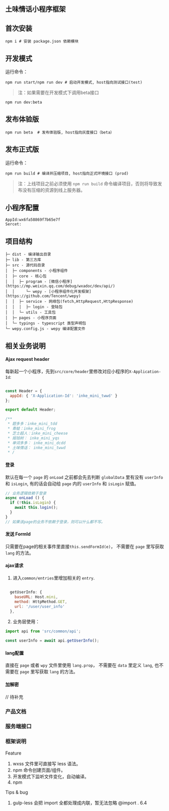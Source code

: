 土味情话小程序框架
-------------

## 首次安装
```
npm i # 安装 package.json 依赖模块
```

## 开发模式
运行命令：
```
npm run start/npm run dev # 启动开发模式, host指向测试接口(test)

```
>注：如果需要在开发模式下调用beta接口
```
npm run dev:beta
```

## 发布体验版

```
npm run beta  # 发布体验版, host指向灰度接口（beta）
```

## 发布正式版
运行命令：
```
npm run build # 编译并压缩项目, host指向正式环境接口 (prod)
```

>注：上线项目之前必须使用 `npm run build` 命令编译项目，否则将导致发布没有压缩的资源到线上服务器。


## 小程序配置
```
AppId:wx6fa58869f7b65e7f
Sercet:
```

## 项目结构
```
├─ dist - 编译输出目录
├─ lib - 第三方库
├─ src - 源代码目录
│  ├─ components - 小程序组件
│  ├─ core - 核心包
│  │  ├─ program - [微信小程序](https://mp.weixin.qq.com/debug/wxadoc/dev/api/)
│  │     └─ wepy - [小程序组件化开发框架](https://github.com/Tencent/wepy)
│  │  ├─ service - 网络包(fetch,HttpRequest,HttpResponse)
│  │  │  ├─ login - 登陆包
│  │  └─ utils - 工具包
│  ├─ pages - 小程序页面
│  └─ typings - typescript 类型声明包
└─ wepy.config.js - wepy 编译配置文件
```

## 相关业务说明
#### Ajax request header

每新起一个小程序，先到`src/core/header`里修改对应小程序的`X-Application-Id`:
```js

const Header = {
  appId: { 'X-Application-Id': 'inke_mini_twwd' }
};

export default Header;

/**
 * 题多多：inke_mini_tdd
 * 青蛙：inke_mini_frog
 * 芝士超人：inke_mini_cheese
 * 摇钱树： inke_mini_yqs
 * 单词多多： inke_mini_dcdd
 * 土味情话： inke_mini_twwd
 * /

```

#### 登录

默认在每一个 `page` 的 `onLoad` 之前都会先去判断 `globalData` 里有没有 `userInfo` 和 `isLogin`, 有的话会自动给 `page` 内的 `userInfo` 和 `isLogin` 赋值。

``` js
// 业务逻辑依赖于登录
async onLoad () {
  if (!this.isLogin) {
    await this.login();
  }
}
// 如果该page的业务不依赖于登录，则可以什么都不写。
```

#### 发送 FormId

只需要在page的相关事件里直接`this.sendFormId(e)`， 不需要在 `page` 里写获取 `lang` 的方法。


#### ajax请求

1. 进入`common/entries`里增加相关的 `entry`.
```js

  getUserInfo: {
    baseURL: Host.mini,
    method: HttpMethod.GET,
    url: '/user/user_info'
  },
```
2. 业务层使用：

```js
import api from 'src/common/api';

const userInfo = await api.getUserInfo();
```

#### lang配置

直接在 `page` 或者 `wpy` 文件里使用 `lang.prop`， 不需要在 `data` 里定义 `lang`, 也不需要在 `page` 里写获取 `lang` 的方法。


#### 加解密

// 待补充


### 产品文档



### 服务端接口



### 框架说明

Feature

  1. wxss 文件里可直接写 less 语法。
  2. npm 命令创建页面/组件。
  3. 开发模式下监听文件变化，自动编译。
  4. npm

Tips & bug

  1. gulp-less 会把 import 全都处理成内联，暂无法忽略 @import . 6.4
